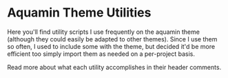 # Aquamin Theme Utilities

Here you'll find utility scripts I use frequently on the aquamin theme (although they could easily be adapted to other themes). Since I use them so often, I used to include some with the theme, but decided it'd be more efficient too simply import them as needed on a per-project basis.

Read more about what each utility accomplishes in their header comments.

